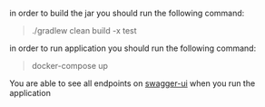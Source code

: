 in order to build the jar you should run the following command:

>./gradlew clean build -x test

in order to run application you should run the following command:

>docker-compose up

You are able to see all endpoints on [swagger-ui](http://localhost:8080/swagger-ui)
when you run the application